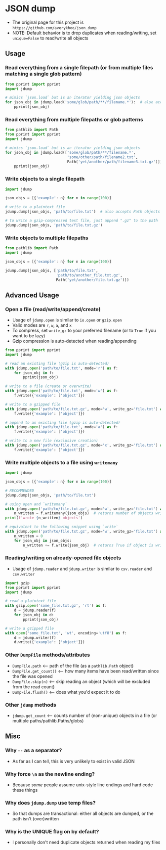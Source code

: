 #   JSON dump
-   The original page for this project is `https://github.com/averykhoo/json_dump`
-   NOTE: Default behavior is to drop duplicates when reading/writing, set `unique=False` to read/write all objects


##  Usage

### Read everything from a single filepath (or from multiple files matching a single glob pattern)
```python
from pprint import pprint
import jdump

# mimics `json.load` but is an iterator yielding json objects
for json_obj in jdump.load('some/glob/path/**/filename.*'):  # also accepts Path objects
    pprint(json_obj)
```

### Read everything from multiple filepaths or glob patterns
```python
from pathlib import Path
from pprint import pprint
import jdump

# mimics `json.load` but is an iterator yielding json objects
for json_obj in jdump.load(['some/glob/path/**/filename.*', 
                            'some/other/path/filename2.txt', 
                            Path('yet/another/path/filename3.txt.gz')]):
    pprint(json_obj)
```

### Write objects to a single filepath
```python
import jdump

json_objs = [{'example': n} for n in range(100)]

# write to a plaintext file
jdump.dump(json_objs, 'path/to/file.txt')  # also accepts Path objects

# to write a gzip-compressed text file, just append ".gz" to the path
jdump.dump(json_objs, 'path/to/file.txt.gz')
```

### Write objects to multiple filepaths
```python
from pathlib import Path
import jdump

json_objs = [{'example': n} for n in range(100)]

jdump.dump(json_objs, ['path/to/file.txt', 
                       'path/to/another_file.txt.gz',
                       Path('yet/another/file.txt.gz')])
```


## Advanced Usage

### Open a file (read/write/append/create)
-   Usage of `jdump.open` is similar to `io.open` or `gzip.open`
-   Valid modes are `r`, `w`, `a`, and `x`
-   To compress, set `write_gz` to your preferred filename (or to `True` if you want to be lazy)
-   Gzip compression is auto-detected when reading/appending
```python
from pprint import pprint
import jdump

# read an existing file (gzip is auto-detected)
with jdump.open('path/to/file.txt', mode='r') as f:
    for json_obj in f:
        pprint(json_obj)

# write to a file (create or overwrite)
with jdump.open('path/to/file.txt', mode='w') as f:
    f.write({'example': ['object']})

# write to a gzipped file
with jdump.open('path/to/file.txt.gz', mode='w', write_gz='file.txt') as f:
    f.write({'example': ['object']})

# append to an existing file (gzip is auto-detected)
with jdump.open('path/to/file.txt', mode='a') as f:
    f.write({'example': ['object']})

# write to a new file (exclusive creation)
with jdump.open('path/to/file.txt.gz', mode='x', write_gz='file.txt') as f:
    f.write({'example': ['object']})
```


### Write multiple objects to a file using `writemany`
```python
import jdump

json_objs = [{'example': n} for n in range(100)]

# RECOMMENDED
jdump.dump(json_objs, 'path/to/file.txt')

# using open and `writemany`
with jdump.open('path/to/file.txt.gz', mode='w', write_gz='file.txt') as f:
    n_written = f.writemany(json_objs)  # returns number of objects written
print(f'wrote {n_written} objects')

# equivalent to the following snippet using `write`
with jdump.open('path/to/file.txt.gz', mode='w', write_gz='file.txt') as f:
    n_written = 0
    for json_obj in json_objs:
        n_written += f.write(json_obj)  # returns True if object is written
```


### Reading/writing on already-opened file objects
-   Usage of `jdump.reader` and `jdump.writer` is similar to `csv.reader` and `csv.writer`
```python
import gzip
from pprint import pprint
import jdump

# read a plaintext file
with gzip.open('some_file.txt.gz', 'rt') as f: 
    d = jdump.reader(f)
    for json_obj in d:
        pprint(json_obj)

# write a gzipped file
with open('some_file.txt', 'wt', encoding='utf8') as f: 
    d = jdump.writer(f)
    d.write({'example': ['object']})
```


### Other `DumpFile` methods/attributes
-   `DumpFile.path` <-- path of the file (as a `pathlib.Path` object)
-   `DumpFile.get_count()` <-- how many items have been read/written since the file was opened
-   `DumpFile.skip(n)` <-- skip reading an object (which will be excluded from the read count)
-   `DumpFile.flush()` <-- does what you'd expect it to do


### Other `jdump` methods
-   `jdump.get_count` <-- counts number of (non-unique) objects in a file (or multiple paths/pathlib.Paths/globs)


## Misc

###  Why `--` as a separator?
-   As far as I can tell, this is very unlikely to exist in valid JSON

###  Why force `\n` as the newline ending?
-   Because *some* people assume unix-style line endings and hard code these things

###  Why does `jdump.dump` use temp files?
-   So that dumps are transactional: either all objects are dumped, or the path isn't (over)written

###  Why is the UNIQUE flag on by default?
-   I personally don't need duplicate objects returned when reading my files
